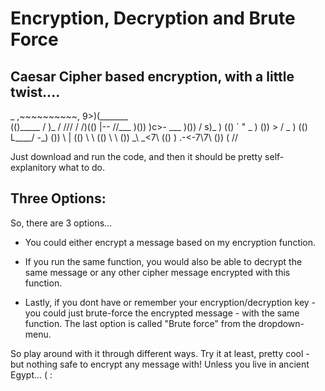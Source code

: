 # Encryption, Decryption and Brute Force

## Caesar Cipher based encryption, with a little twist....

   _  ,~~~~~~~~~~,
                         9>)(_______     \
                          (()_____   /    )_
                           /     ///  / /)(()
                           |--    //___ \)())
                           )c>-    ___    )())
                          /      s)_     )  (()
                          `      " _     )   ())
                           >     /  _   )    (()
                           L____/    -_)     ())
                              \      |      (()
                               \      \    (()
                                \      \   ())
                                _\    _<7\ (()
       )                        .-<-7\7\ ())
       (                     //

Just download and run the code, and then it should be pretty self-explanitory what to do.

## Three Options:

So, there are 3 options...

- You could either encrypt a message based on my encryption function.

- If you run the same function, you would also be able to decrypt the same message or any other cipher message encrypted with this function.

- Lastly, if you dont have or remember your encryption/decryption key - you could just brute-force the encrypted message - with the same function.
  The last option is called "Brute force" from the dropdown-menu.

So play around with it through different ways. Try it at least, pretty cool - but nothing safe to encrypt any message with!
Unless you live in ancient Egypt... ( :
